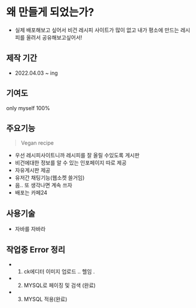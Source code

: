 # 왜 만들게 되었는가? 
- 실제 배포해보고 싶어서 비건 레시피 사이트가 많이 없고 내가 평소에 만드는 레시피를 올려서 공유해보고싶어서!

## 제작 기간 
- 2022.04.03 ~ ing

## 기여도 
only myself 100%

## 주요기능
> Vegan recipe
- 우선 레시피사이트니까 레시피를 잘 올릴 수있도록 게시판
- 비건에대한 정보를 알 수 있는 인포페이지 따로 제공
- 자유게시판 제공 
- 유저간 채팅기능(웹소켓 쓸거임)
- 음.. 또 생각나면 계속 쓰자 
- 배포는 카페24


## 사용기술

- 자바를 자바라
 
## 작업중 Error 정리 
- 1. ck에디터 이미지 업로드 .. 헬임 .
- 2. MYSQL로 페이징 및 검색 (완료)
- 3. MYSQL 적용(완료)

